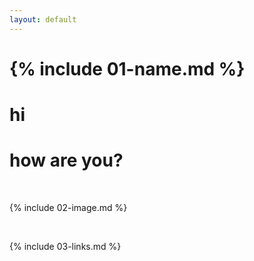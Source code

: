 ```yaml
---
layout: default
---
```


# {% include 01-name.md %}
# hi
# how are you?



<br>

{% include 02-image.md %}

<br>

{% include 03-links.md %}

